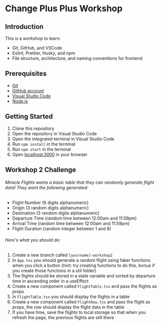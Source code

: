 # Change Plus Plus Workshop

## Introduction

This is a workshop to learn:
- Git, GitHub, and VSCode
- Eslint, Prettier, Husky, and npm
- File structure, architecture, and naming conventions for frontend

## Prerequisites

- [Git](https://git-scm.com/)
- [GitHub account](www.github.com)
- [Visual Studio Code](https://code.visualstudio.com/)
- [Node.js](https://nodejs.org/en/)

## Getting Started

1. Clone this repository
2. Open the repository in Visual Studio Code
3. Open the integrated terminal in Visual Studio Code
4. Run `npm install` in the terminal
5. Run `npm start` in the terminal
6. Open [localhost:3000](http://localhost:3000/) in your browser


## Workshop 2 Challenge

###### Miracle Flights wants a basic table that they can randomly generate flight data! They want the following generated:
- Flight Number (6 digits alphanumeric)
- Origin (3 random digits alphanumeric)
- Destination (3 random digits alphanumeric)
- Departure Time (random time between 12:00am and 11:59pm)
- Arrival Time (random time between 12:00am and 11:59pm)
- Flight Duration (random integer between 1 and 8)

###### Here's what you should do:
1) Create a new branch called `[yourname]-workshop2`
2) In `App.tsx` you should generate a random flight using faker functions when you click a button (hint: try creating functions to do this, bonus if you create those functions in a util folder)
3) The flights should be stored in a state variable and sorted by departure time in ascending order in a useEffect
4) Create a new component called `FlightTable.tsx` and pass the flights as props
5) In `FlightTable.tsx` you should display the flights in a table
6) Create a new component called `FlightRow.tsx` and pass the flight as props, the row should display the flight data in the table
7) If you have time, save the flights to local storage so that when you refresh the page, the previous flights are still there

